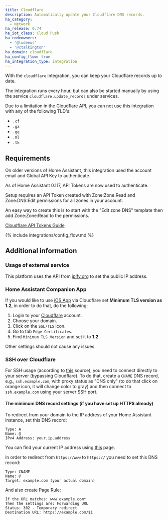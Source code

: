 ```yaml
---
title: Cloudflare
description: Automatically update your Cloudflare DNS records.
ha_category:
  - Network
ha_release: 0.74
ha_iot_class: Cloud Push
ha_codeowners:
  - '@ludeeus'
  - '@ctalkington'
ha_domain: cloudflare
ha_config_flow: true
ha_integration_type: integration
---
```


With the `cloudflare` integration, you can keep your Cloudflare records up to date.

The integration runs every hour, but can also be started manually by using the service `cloudflare.update_records` under services.

<div class='note warning'>

Due to a limitation in the Cloudflare API, you can not use this integration with any of the following TLD's:

- `.cf`
- `.ga`
- `.gq`
- `.ml`
- `.tk`

</div>

## Requirements

<div class='note warning'>

On older versions of Home Assistant, this integration used the account email and Global API Key to authenticate.

As of Home Assistant 0.117, API Tokens are now used to authenticate.

</div>

Setup requires an API Token created with Zone:Zone:Read and Zone:DNS:Edit permissions for all zones in your account.

An easy way to create this is to start with the "Edit zone DNS" template then add Zone:Zone:Read to the permissions.

[Cloudflare API Tokens Guide](https://developers.cloudflare.com/api/tokens/create)

{% include integrations/config_flow.md %}

## Additional information

### Usage of external service

This platform uses the API from [ipify.org](https://www.ipify.org/) to set the public IP address.

### Home Assistant Companion App

If you would like to use [iOS App](https://companion.home-assistant.io/) via Cloudflare set **Minimum TLS version as 1.2**, in order to do that, do the following:

1. Login to your [Cloudflare](https://dash.cloudflare.com/) account.
2. Choose your domain.
3. Click on the `SSL/TLS` icon.
4. Go to tab `Edge Certificates`.
5. Find `Minimum TLS Version` and set it to **1.2**.

Other settings should not cause any issues.

### SSH over Cloudflare

For SSH usage (according to [this](https://blog.cloudflare.com/cloudflare-now-supporting-more-ports/) source), you need to connect directly to your server (bypassing Cloudflare). To do that, create a `CNAME` DNS record, e.g., `ssh.example.com`, with proxy status as "DNS only" (to do that click on orange icon, it will change color to gray) and then connect to `ssh.example.com` using your server SSH port.

#### The minimum DNS record settings (if you have set up HTTPS already)

To redirect from your domain to the IP address of your Home Assistant instance, set this DNS record:

```text
Type: A
Name: @
IPv4 Address: your.ip.address
```

You can find your current IP address using [this](https://api.ipify.org/) page.

In order to redirect from `https://www` to `https://` you need to set this DNS record:

```text
Type: CNAME
Name: @
Target: example.com (your actual domain)
```

And also create Page Rule:

```text
If the URL matches: www.example.com*
Then the settings are: Forwarding URL
Status: 302 - Temporary redirect
Destination URL: https://example.com/$1
```
